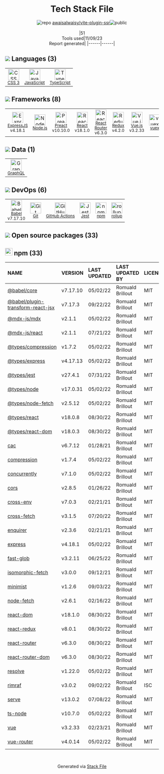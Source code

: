 <!--
--- Readme.md Snippet without images Start ---
## Tech Stack
awaisalwaisy/vite-plugin-ssr is built on the following main stack:
- [Jest](http://facebook.github.io/jest/) – Javascript Testing Framework
- [Node.js](http://nodejs.org/) – Frameworks (Full Stack)
- [React](https://reactjs.org/) – Javascript UI Libraries
- [ExpressJS](http://expressjs.com/) – Microframeworks (Backend)
- [JavaScript](https://developer.mozilla.org/en-US/docs/Web/JavaScript) – Languages
- [TypeScript](http://www.typescriptlang.org) – Languages
- [Babel](http://babeljs.io/) – JavaScript Compilers
- [React Router](https://github.com/rackt/react-router) – JavaScript Framework Components
- [GraphQL](http://graphql.org/) – Query Languages
- [Vue.js](http://vuejs.org/) – Javascript UI Libraries
- [Redux](https://redux.js.org/) – State Management Library
- [Preact](http://developit.github.io/preact/) – Javascript UI Libraries
- [rollup](http://rollupjs.org/) – JS Build Tools / JS Task Runners
- [vuex](https://vuex.vuejs.org) – State Management Library
- [GitHub Actions](https://github.com/features/actions) – Continuous Integration

Full tech stack [here](/techstack.md)
--- Readme.md Snippet without images End ---

--- Readme.md Snippet with images Start ---
## Tech Stack
awaisalwaisy/vite-plugin-ssr is built on the following main stack:
- <img width='25' height='25' src='https://img.stackshare.io/service/830/jest.png' alt='Jest'/> [Jest](http://facebook.github.io/jest/) – Javascript Testing Framework
- <img width='25' height='25' src='https://img.stackshare.io/service/1011/n1JRsFeB_400x400.png' alt='Node.js'/> [Node.js](http://nodejs.org/) – Frameworks (Full Stack)
- <img width='25' height='25' src='https://img.stackshare.io/service/1020/OYIaJ1KK.png' alt='React'/> [React](https://reactjs.org/) – Javascript UI Libraries
- <img width='25' height='25' src='https://img.stackshare.io/service/1163/hashtag.png' alt='ExpressJS'/> [ExpressJS](http://expressjs.com/) – Microframeworks (Backend)
- <img width='25' height='25' src='https://img.stackshare.io/service/1209/javascript.jpeg' alt='JavaScript'/> [JavaScript](https://developer.mozilla.org/en-US/docs/Web/JavaScript) – Languages
- <img width='25' height='25' src='https://img.stackshare.io/service/1612/bynNY5dJ.jpg' alt='TypeScript'/> [TypeScript](http://www.typescriptlang.org) – Languages
- <img width='25' height='25' src='https://img.stackshare.io/service/2739/-1wfGjNw.png' alt='Babel'/> [Babel](http://babeljs.io/) – JavaScript Compilers
- <img width='25' height='25' src='https://img.stackshare.io/service/3350/8261421.png' alt='React Router'/> [React Router](https://github.com/rackt/react-router) – JavaScript Framework Components
- <img width='25' height='25' src='https://img.stackshare.io/service/3820/12972006.png' alt='GraphQL'/> [GraphQL](http://graphql.org/) – Query Languages
- <img width='25' height='25' src='https://img.stackshare.io/service/3837/paeckCWC.png' alt='Vue.js'/> [Vue.js](http://vuejs.org/) – Javascript UI Libraries
- <img width='25' height='25' src='https://img.stackshare.io/service/4074/13142323.png' alt='Redux'/> [Redux](https://redux.js.org/) – State Management Library
- <img width='25' height='25' src='https://img.stackshare.io/service/4388/preact.png' alt='Preact'/> [Preact](http://developit.github.io/preact/) – Javascript UI Libraries
- <img width='25' height='25' src='https://img.stackshare.io/service/4423/zE8RTn9E_400x400.jpg' alt='rollup'/> [rollup](http://rollupjs.org/) – JS Build Tools / JS Task Runners
- <img width='25' height='25' src='https://img.stackshare.io/service/6705/6128107.png' alt='vuex'/> [vuex](https://vuex.vuejs.org) – State Management Library
- <img width='25' height='25' src='https://img.stackshare.io/service/11563/actions.png' alt='GitHub Actions'/> [GitHub Actions](https://github.com/features/actions) – Continuous Integration

Full tech stack [here](/techstack.md)
--- Readme.md Snippet with images End ---
-->
<div align="center">

# Tech Stack File
![](https://img.stackshare.io/repo.svg "repo") [awaisalwaisy/vite-plugin-ssr](https://github.com/awaisalwaisy/vite-plugin-ssr)![](https://img.stackshare.io/public_badge.svg "public")
<br/><br/>
|51<br/>Tools used|11/09/23 <br/>Report generated|
|------|------|
</div>

## <img src='https://img.stackshare.io/languages.svg'/> Languages (3)
<table><tr>
  <td align='center'>
  <img width='36' height='36' src='https://img.stackshare.io/service/6727/css.png' alt='CSS 3'>
  <br>
  <sub><a href="https://developer.mozilla.org/en-US/docs/Web/CSS/CSS3">CSS 3</a></sub>
  <br>
  <sub></sub>
</td>

<td align='center'>
  <img width='36' height='36' src='https://img.stackshare.io/service/1209/javascript.jpeg' alt='JavaScript'>
  <br>
  <sub><a href="https://developer.mozilla.org/en-US/docs/Web/JavaScript">JavaScript</a></sub>
  <br>
  <sub></sub>
</td>

<td align='center'>
  <img width='36' height='36' src='https://img.stackshare.io/service/1612/bynNY5dJ.jpg' alt='TypeScript'>
  <br>
  <sub><a href="http://www.typescriptlang.org">TypeScript</a></sub>
  <br>
  <sub></sub>
</td>

</tr>
</table>

## <img src='https://img.stackshare.io/frameworks.svg'/> Frameworks (8)
<table><tr>
  <td align='center'>
  <img width='36' height='36' src='https://img.stackshare.io/service/1163/hashtag.png' alt='ExpressJS'>
  <br>
  <sub><a href="http://expressjs.com/">ExpressJS</a></sub>
  <br>
  <sub>v4.18.1</sub>
</td>

<td align='center'>
  <img width='36' height='36' src='https://img.stackshare.io/service/1011/n1JRsFeB_400x400.png' alt='Node.js'>
  <br>
  <sub><a href="http://nodejs.org/">Node.js</a></sub>
  <br>
  <sub></sub>
</td>

<td align='center'>
  <img width='36' height='36' src='https://img.stackshare.io/service/4388/preact.png' alt='Preact'>
  <br>
  <sub><a href="http://developit.github.io/preact/">Preact</a></sub>
  <br>
  <sub>v10.10.0</sub>
</td>

<td align='center'>
  <img width='36' height='36' src='https://img.stackshare.io/service/1020/OYIaJ1KK.png' alt='React'>
  <br>
  <sub><a href="https://reactjs.org/">React</a></sub>
  <br>
  <sub>v18.1.0</sub>
</td>

<td align='center'>
  <img width='36' height='36' src='https://img.stackshare.io/service/3350/8261421.png' alt='React Router'>
  <br>
  <sub><a href="https://github.com/rackt/react-router">React Router</a></sub>
  <br>
  <sub>v6.3.0</sub>
</td>

<td align='center'>
  <img width='36' height='36' src='https://img.stackshare.io/service/4074/13142323.png' alt='Redux'>
  <br>
  <sub><a href="https://redux.js.org/">Redux</a></sub>
  <br>
  <sub>v4.2.0</sub>
</td>

<td align='center'>
  <img width='36' height='36' src='https://img.stackshare.io/service/3837/paeckCWC.png' alt='Vue.js'>
  <br>
  <sub><a href="http://vuejs.org/">Vue.js</a></sub>
  <br>
  <sub>v3.2.33</sub>
</td>

<td align='center'>
  <img width='36' height='36' src='https://img.stackshare.io/service/6705/6128107.png' alt='vuex'>
  <br>
  <sub><a href="https://vuex.vuejs.org">vuex</a></sub>
  <br>
  <sub></sub>
</td>

</tr>
</table>

## <img src='https://img.stackshare.io/databases.svg'/> Data (1)
<table><tr>
  <td align='center'>
  <img width='36' height='36' src='https://img.stackshare.io/service/3820/12972006.png' alt='GraphQL'>
  <br>
  <sub><a href="http://graphql.org/">GraphQL</a></sub>
  <br>
  <sub></sub>
</td>

</tr>
</table>

## <img src='https://img.stackshare.io/devops.svg'/> DevOps (6)
<table><tr>
  <td align='center'>
  <img width='36' height='36' src='https://img.stackshare.io/service/2739/-1wfGjNw.png' alt='Babel'>
  <br>
  <sub><a href="http://babeljs.io/">Babel</a></sub>
  <br>
  <sub>v7.17.10</sub>
</td>

<td align='center'>
  <img width='36' height='36' src='https://img.stackshare.io/service/1046/git.png' alt='Git'>
  <br>
  <sub><a href="http://git-scm.com/">Git</a></sub>
  <br>
  <sub></sub>
</td>

<td align='center'>
  <img width='36' height='36' src='https://img.stackshare.io/service/11563/actions.png' alt='GitHub Actions'>
  <br>
  <sub><a href="https://github.com/features/actions">GitHub Actions</a></sub>
  <br>
  <sub></sub>
</td>

<td align='center'>
  <img width='36' height='36' src='https://img.stackshare.io/service/830/jest.png' alt='Jest'>
  <br>
  <sub><a href="http://facebook.github.io/jest/">Jest</a></sub>
  <br>
  <sub></sub>
</td>

<td align='center'>
  <img width='36' height='36' src='https://img.stackshare.io/service/1120/lejvzrnlpb308aftn31u.png' alt='npm'>
  <br>
  <sub><a href="https://www.npmjs.com/">npm</a></sub>
  <br>
  <sub></sub>
</td>

<td align='center'>
  <img width='36' height='36' src='https://img.stackshare.io/service/4423/zE8RTn9E_400x400.jpg' alt='rollup'>
  <br>
  <sub><a href="http://rollupjs.org/">rollup</a></sub>
  <br>
  <sub></sub>
</td>

</tr>
</table>


## <img src='https://img.stackshare.io/group.svg' /> Open source packages (33)</h2>

## <img width='24' height='24' src='https://img.stackshare.io/service/1120/lejvzrnlpb308aftn31u.png'/> npm (33)

|NAME|VERSION|LAST UPDATED|LAST UPDATED BY|LICENSE|VULNERABILITIES|
|:------|:------|:------|:------|:------|:------|
|[@babel/core](https://www.npmjs.com/@babel/core)|v7.17.10|05/02/22|Romuald Brillout |MIT|N/A|
|[@babel/plugin-transform-react-jsx](https://www.npmjs.com/@babel/plugin-transform-react-jsx)|v7.17.3|09/22/22|Romuald Brillout |MIT|N/A|
|[@mdx-js/mdx](https://www.npmjs.com/@mdx-js/mdx)|v2.1.1|05/02/22|Romuald Brillout |MIT|N/A|
|[@mdx-js/react](https://www.npmjs.com/@mdx-js/react)|v2.1.1|07/21/22|Romuald Brillout |MIT|N/A|
|[@types/compression](https://www.npmjs.com/@types/compression)|v1.7.2|05/02/22|Romuald Brillout |MIT|N/A|
|[@types/express](https://www.npmjs.com/@types/express)|v4.17.13|05/02/22|Romuald Brillout |MIT|N/A|
|[@types/jest](https://www.npmjs.com/@types/jest)|v27.4.1|07/31/22|Romuald Brillout |MIT|N/A|
|[@types/node](https://www.npmjs.com/@types/node)|v17.0.31|05/02/22|Romuald Brillout |MIT|N/A|
|[@types/node-fetch](https://www.npmjs.com/@types/node-fetch)|v2.5.12|05/02/22|Romuald Brillout |MIT|N/A|
|[@types/react](https://www.npmjs.com/@types/react)|v18.0.8|08/30/22|Romuald Brillout |MIT|N/A|
|[@types/react-dom](https://www.npmjs.com/@types/react-dom)|v18.0.3|08/30/22|Romuald Brillout |MIT|N/A|
|[cac](https://www.npmjs.com/cac)|v6.7.12|01/28/21|Romuald Brillout |MIT|N/A|
|[compression](https://www.npmjs.com/compression)|v1.7.4|05/02/22|Romuald Brillout |MIT|N/A|
|[concurrently](https://www.npmjs.com/concurrently)|v7.1.0|05/02/22|Romuald Brillout |MIT|N/A|
|[cors](https://www.npmjs.com/cors)|v2.8.5|01/26/22|Romuald Brillout |MIT|N/A|
|[cross-env](https://www.npmjs.com/cross-env)|v7.0.3|02/21/21|Romuald Brillout |MIT|N/A|
|[cross-fetch](https://www.npmjs.com/cross-fetch)|v3.1.5|07/20/22|Romuald Brillout |MIT|N/A|
|[enquirer](https://www.npmjs.com/enquirer)|v2.3.6|02/21/21|Romuald Brillout |MIT|N/A|
|[express](https://www.npmjs.com/express)|v4.18.1|05/02/22|Romuald Brillout |MIT|N/A|
|[fast-glob](https://www.npmjs.com/fast-glob)|v3.2.11|06/25/22|Romuald Brillout |MIT|N/A|
|[isomorphic-fetch](https://www.npmjs.com/isomorphic-fetch)|v3.0.0|09/12/21|Romuald Brillout |MIT|N/A|
|[minimist](https://www.npmjs.com/minimist)|v1.2.6|09/03/22|Romuald Brillout |MIT|N/A|
|[node-fetch](https://www.npmjs.com/node-fetch)|v2.6.1|02/16/22|Romuald Brillout |MIT|[CVE-2022-0235](https://github.com/advisories/GHSA-r683-j2x4-v87g) (High)|
|[react-dom](https://www.npmjs.com/react-dom)|v18.1.0|08/30/22|Romuald Brillout |MIT|N/A|
|[react-redux](https://www.npmjs.com/react-redux)|v8.0.1|08/30/22|Romuald Brillout |MIT|N/A|
|[react-router](https://www.npmjs.com/react-router)|v6.3.0|08/30/22|Romuald Brillout |MIT|N/A|
|[react-router-dom](https://www.npmjs.com/react-router-dom)|v6.3.0|08/30/22|Romuald Brillout |MIT|N/A|
|[resolve](https://www.npmjs.com/resolve)|v1.22.0|05/02/22|Romuald Brillout |MIT|N/A|
|[rimraf](https://www.npmjs.com/rimraf)|v3.0.2|09/02/22|Romuald Brillout |ISC|N/A|
|[serve](https://www.npmjs.com/serve)|v13.0.2|07/08/22|Romuald Brillout |MIT|N/A|
|[ts-node](https://www.npmjs.com/ts-node)|v10.7.0|05/02/22|Romuald Brillout |MIT|N/A|
|[vue](https://www.npmjs.com/vue)|v3.2.33|02/23/21|Romuald Brillout |MIT|N/A|
|[vue-router](https://www.npmjs.com/vue-router)|v4.0.14|05/02/22|Romuald Brillout |MIT|N/A|

<br/>
<div align='center'>

Generated via [Stack File](https://github.com/apps/stack-file)
